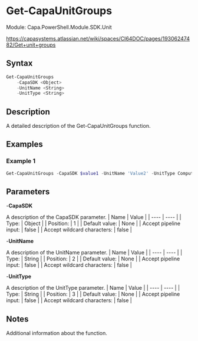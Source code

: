 # Get-CapaUnitGroups
Module: Capa.PowerShell.Module.SDK.Unit

https://capasystems.atlassian.net/wiki/spaces/CI64DOC/pages/19306247482/Get+unit+groups

## Syntax

```powershell
Get-CapaUnitGroups
	-CapaSDK <Object>
	-UnitName <String>
	-UnitType <String>
```

## Description

A detailed description of the Get-CapaUnitGroups function.

## Examples

### Example 1
```powershell
Get-CapaUnitGroups -CapaSDK $value1 -UnitName 'Value2' -UnitType Computer
```
    

## Parameters

-**CapaSDK**

A description of the CapaSDK parameter.
| Name | Value |
| ---- | ---- |
| Type: | Object |
| Position: | 1 | 
| Default value: | None | 
| Accept pipeline input: | false | 
| Accept wildcard characters: | false | 

-**UnitName**

A description of the UnitName parameter.
| Name | Value |
| ---- | ---- |
| Type: | String |
| Position: | 2 | 
| Default value: | None | 
| Accept pipeline input: | false | 
| Accept wildcard characters: | false | 

-**UnitType**

A description of the UnitType parameter.
| Name | Value |
| ---- | ---- |
| Type: | String |
| Position: | 3 | 
| Default value: | None | 
| Accept pipeline input: | false | 
| Accept wildcard characters: | false | 


## Notes

Additional information about the function.
